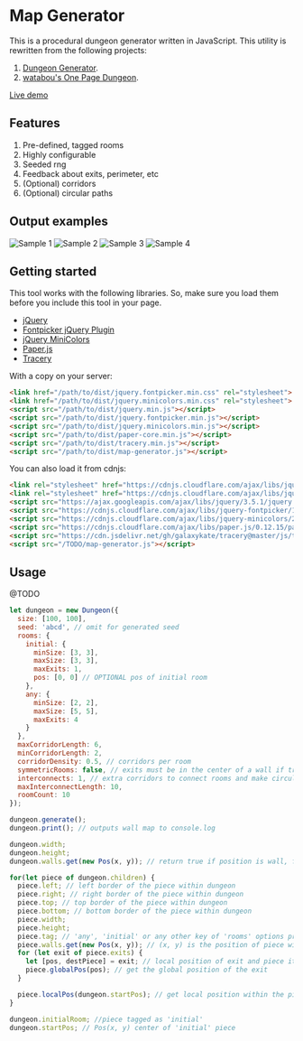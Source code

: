# Map Generator

This is a procedural dungeon generator written in JavaScript. This utility is rewritten from the following projects:

1. [Dungeon Generator](https://github.com/domasx2/dungeon-generator/).
2. [watabou's One Page Dungeon](https://watabou.itch.io/one-page-dungeon).

[Live demo](http://blackmonkey.github.io/map-generator/)

## Features

1. Pre-defined, tagged rooms
2. Highly configurable
3. Seeded rng
5. Feedback about exits, perimeter, etc
4. (Optional) corridors
5. (Optional) circular paths


## Output examples

![Sample 1](http://domasx2.github.io/dungeon-generator/samples/sample1.png)
![Sample 2](http://domasx2.github.io/dungeon-generator/samples/sample2.png)
![Sample 3](http://domasx2.github.io/dungeon-generator/samples/sample3.png)
![Sample 4](http://domasx2.github.io/dungeon-generator/samples/sample4.png)

## Getting started
This tool works with the following libraries. So, make sure you load them before you include this tool in your page.
- [jQuery](https://jquery.com/)
- [Fontpicker jQuery Plugin](https://github.com/av01d/fontpicker-jquery-plugin)
- [jQuery MiniColors](https://github.com/claviska/jquery-minicolors)
- [Paper.js](http://paperjs.org/)
- [Tracery](https://github.com/galaxykate/tracery)

With a copy on your server:
```html
<link href="/path/to/dist/jquery.fontpicker.min.css" rel="stylesheet">
<link href="/path/to/dist/jquery.minicolors.min.css" rel="stylesheet">
<script src="/path/to/dist/jquery.min.js"></script>
<script src="/path/to/dist/jquery.fontpicker.min.js"></script>
<script src="/path/to/dist/jquery.minicolors.min.js"></script>
<script src="/path/to/dist/paper-core.min.js"></script>
<script src="/path/to/dist/tracery.min.js"></script>
<script src="/path/to/dist/map-generator.js"></script>
```

You can also load it from cdnjs:
```html
<link rel="stylesheet" href="https://cdnjs.cloudflare.com/ajax/libs/jquery-fontpicker/1.5/jquery.fontpicker.min.css" integrity="sha512-uJUBCPYgjwO2/2XiWW0UxlqlF7wX3neoE2bf84niljfavkDGHtvkPqBUWIcIFjhHysuEca3Fl9k2C7j1Z45Qrw==" crossorigin="anonymous" referrerpolicy="no-referrer" />
<link rel="stylesheet" href="https://cdnjs.cloudflare.com/ajax/libs/jquery-minicolors/2.3.6/jquery.minicolors.min.css" integrity="sha512-BVeRnUOL0G7d4gXmj+0VxpoiQuEibKQtlkclADKvCdNrESs0LA6+H8s1lU455VqWFtHBfF/pKDGw/CMat2hqOg==" crossorigin="anonymous" referrerpolicy="no-referrer" />
<script src="https://ajax.googleapis.com/ajax/libs/jquery/3.5.1/jquery.min.js" type="text/javascript" charset="utf-8"></script>
<script src="https://cdnjs.cloudflare.com/ajax/libs/jquery-fontpicker/1.5/jquery.fontpicker.min.js" integrity="sha512-x1EmGH1DcQPP0ICawrFLwTcl3XualoQYxX+2k2hD1RnfnlfP1JMvAktqLGaKw2WxXKZnpo92/0Nk1eKENydFxA==" crossorigin="anonymous" referrerpolicy="no-referrer"></script>
<script src="https://cdnjs.cloudflare.com/ajax/libs/jquery-minicolors/2.3.6/jquery.minicolors.min.js" integrity="sha512-vBqPkpOdZM0O7YezzE8xaoUdyt4Z2d+gLrY0AMvmNPLdLuNzvreTopyuaM9/FiRzHs1bwWzYDJgH6STcuNXpqg==" crossorigin="anonymous" referrerpolicy="no-referrer"></script>
<script src="https://cdnjs.cloudflare.com/ajax/libs/paper.js/0.12.15/paper-core.min.js" integrity="sha512-n8kxMM6jgawwNHl1HJmOXz+l8bMYaq0SrYrbCijlUnUUNXuD4ajzKmdXSTFarH3PViz54jfiSNUUAfTOhIDmRg==" crossorigin="anonymous" referrerpolicy="no-referrer"></script>
<script src="https://cdn.jsdelivr.net/gh/galaxykate/tracery@master/js/tracery.min.js" type="text/javascript"></script>
<script src="/TODO/map-generator.js"></script>
```

## Usage

@TODO

```javascript
let dungeon = new Dungeon({
  size: [100, 100], 
  seed: 'abcd', // omit for generated seed
  rooms: {
    initial: {
      minSize: [3, 3],
      maxSize: [3, 3],
      maxExits: 1,
      pos: [0, 0] // OPTIONAL pos of initial room 
    },
    any: {
      minSize: [2, 2],
      maxSize: [5, 5],
      maxExits: 4
    }
  },
  maxCorridorLength: 6,
  minCorridorLength: 2,
  corridorDensity: 0.5, // corridors per room
  symmetricRooms: false, // exits must be in the center of a wall if true
  interconnects: 1, // extra corridors to connect rooms and make circular paths. not 100% guaranteed
  maxInterconnectLength: 10,
  roomCount: 10
});

dungeon.generate();
dungeon.print(); // outputs wall map to console.log

dungeon.width;
dungeon.height;
dungeon.walls.get(new Pos(x, y)); // return true if position is wall, false if empty

for(let piece of dungeon.children) {
  piece.left; // left border of the piece within dungeon
  piece.right; // right border of the piece within dungeon
  piece.top; // top border of the piece within dungeon
  piece.bottom; // bottom border of the piece within dungeon
  piece.width;
  piece.height;
  piece.tag; // 'any', 'initial' or any other key of 'rooms' options property
  piece.walls.get(new Pos(x, y)); // (x, y) is the position of piece within dungeon, returns true if it is wall, false if it is empty
  for (let exit of piece.exits) {
    let [pos, destPiece] = exit; // local position of exit and piece it exits to
    piece.globalPos(pos); // get the global position of the exit
  }

  piece.localPos(dungeon.startPos); // get local position within the piece of dungeon's global position
}

dungeon.initialRoom; //piece tagged as 'initial'
dungeon.startPos; // Pos(x, y) center of 'initial' piece 
```